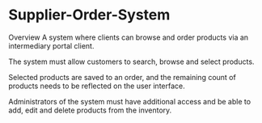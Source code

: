# Supplier-Order-System

Overview
A system where clients can browse and order products via an intermediary portal client. 

The system must allow customers to search, browse and select products.

Selected products are saved to an order, and the remaining count of products needs to be reflected on the user interface. 

Administrators of the system must have additional access and be able to add, edit and delete products from the inventory.
